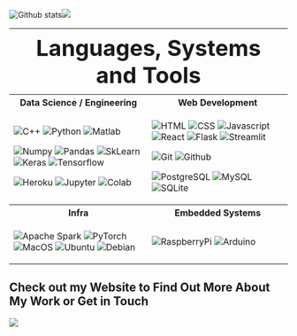 ![Github stats](https://github-readme-stats.vercel.app/api?username=rlew631&theme=default&show_icons=true&count_private=true)![](http://github-profile-summary-cards.vercel.app/api/cards/most-commit-language?username=rlew631&theme=default)
<!-- check out https://github-profile-summary-cards.vercel.app/demo.html for cards -->

<table border="0">
 <tr>
  <th colspan="2" style="font-size:40px">Languages, Systems and Tools</th>
 </tr>
 <tr>
    <th>Data Science / Engineering</th>
    <th>Web Development</th>
 </tr>
 <tr>
    <td>

![C++](https://img.shields.io/badge/C++-white?&style=for-the-badge&logo=C%2B%2B&logoColor=00599c)
![Python](https://img.shields.io/badge/python%20-%2314354C.svg?&style=for-the-badge&logo=python&logoColor=white)
![Matlab](https://img.shields.io/badge/-Matlab-0076A8?style=for-the-badge&logo=Mathworks)

![Numpy](https://img.shields.io/badge/numpy%20-%23013243.svg?&style=for-the-badge&logo=numpy&logoColor=white)
![Pandas](https://img.shields.io/badge/pandas%20-%23150458.svg?&style=for-the-badge&logo=pandas&logoColor=white)
![SkLearn](https://img.shields.io/badge/SkLearn%20-%23E34F26.svg?&style=for-the-badge&logo=scikit%20learn&logoColor=white)
![Keras](https://img.shields.io/badge/Keras%20-%23D00000.svg?&style=for-the-badge&logo=Keras&logoColor=white)
![Tensorflow](https://img.shields.io/badge/-tensorflow-FFFFF?style=for-the-badge&logo=tensorflow&logoColor=FF6F00&color=white)
     
![Heroku](https://img.shields.io/badge/heroku%20-%23430098.svg?&style=for-the-badge&logo=heroku&logoColor=white)
![Jupyter](https://img.shields.io/badge/Jupyter%20-%23F37626.svg?&style=for-the-badge&logo=Jupyter&logoColor=white)
![Colab](https://img.shields.io/badge/Colab%20-%2320232a.svg?&style=for-the-badge&logo=google&logoColor=white)
    </td>
    <td>
  
![HTML](https://img.shields.io/badge/html%20-%23E34F26.svg?&style=for-the-badge&logo=html5&logoColor=white)
![CSS](https://img.shields.io/badge/css%20-%231572B6.svg?&style=for-the-badge&logo=css3&logoColor=white)
![Javascript](https://img.shields.io/badge/javascript%20-%23323330.svg?&style=for-the-badge&logo=javascript&logoColor=%23F7DF1E)
![React](https://img.shields.io/badge/React%20-%2361DAFB.svg?&style=for-the-badge&logo=React&logoColor=black)
![Flask](https://img.shields.io/badge/flask%20-%2307405e.svg?&style=for-the-badge&logo=flask&logoColor=white)
![Streamlit](https://img.shields.io/badge/Streamlit%20-%23FF4B4B.svg?&style=for-the-badge&logo=Streamlit&logoColor=white)

![Git](https://img.shields.io/badge/git%20-%23F05033.svg?&style=for-the-badge&logo=git&logoColor=white)
![Github](https://img.shields.io/badge/github%20-%23121011.svg?&style=for-the-badge&logo=github&logoColor=white)

![PostgreSQL](https://img.shields.io/badge/postgresql%20-%23336791.svg?&style=for-the-badge&logo=PostgreSQL&logoColor=white)
![MySQL](https://img.shields.io/badge/MySQL%20-%234479A1.svg?&style=for-the-badge&logo=MySQL&logoColor=white)
![SQLite](https://img.shields.io/badge/sqlite%20-%23003B57.svg?&style=for-the-badge&logo=sqlite&logoColor=white)
    </td>
 </tr>
 <tr>
    <th>Infra</th>
    <th>Embedded Systems</th>
 </tr>
 <tr>
  <td>
   
   ![Apache Spark](https://img.shields.io/badge/-apache%20spark-FFFFFF?logoColor=E25A1C&style=for-the-badge&logo=apache%20spark)
   ![PyTorch](https://img.shields.io/badge/-pytorch-FFFFFF?style=for-the-badge&logo=pytorch&logoColor=EE4C2C)
   ![MacOS](https://img.shields.io/badge/mac-os?logo=apple&logoColor=white&color=999999&style=for-the-badge)
   ![Ubuntu](https://img.shields.io/badge/-ubuntu-E95420?style=for-the-badge&logo=ubuntu&logoColor=FFFFFF)
   ![Debian](https://img.shields.io/badge/-debian-A81D33?style=for-the-badge&logo=debian)
  </td>
  <td>
 
   ![RaspberryPi](https://img.shields.io/badge/-Raspberry%20Pi-C51A4A?style=for-the-badge&logo=Raspberry%20Pi)
   ![Arduino](https://img.shields.io/badge/-arduino-00979D?style=for-the-badge&logo=arduino&logoColor=FFFFFF)
   </td>
  </tr>
 
</table>

## Check out my Website to Find Out More About My Work or Get in Touch
[<img src="site.gif">](https://www.ryanlewisengineering.com/)

<!--
**rlew631/rlew631** is a ✨ _special_ ✨ repository because its `README.md` (this file) appears on your GitHub profile.

- update the matlab colors 
- update to match the most recent chagnes on the website. also a new scrolling gif after doing major changes to main page


look at https://github.com/anuraghazra/github-readme-stats for more options

streamlit badge showed text but no logo in the preview. might be since it's still new

old formatting for badges:
![MySQL](https://img.shields.io/badge/-MySQL-4479A1?style=for-the-badge&logo=MySQL&logoColor=white)
![Streamlit](https://img.shields.io/badge/-Streamlit-4479A1?style=for-the-badge&logo=streamlit&logoColor=white)
-->


